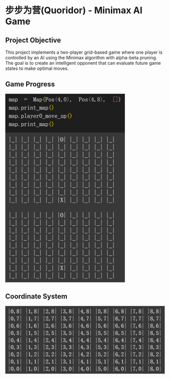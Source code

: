 # 步步为营(Quoridor) - Minimax AI Game

## Project Objective
This project implements a two-player grid-based game where one player is controlled by an AI using 
the Minimax algorithm with alpha-beta pruning. The goal is to create an intelligent opponent that 
can evaluate future game states to make optimal moves.

## Game Progress
![Progress Screenshot](./progress.png)

## Coordinate System
![Coordinate System](./coordinate_system.png)

